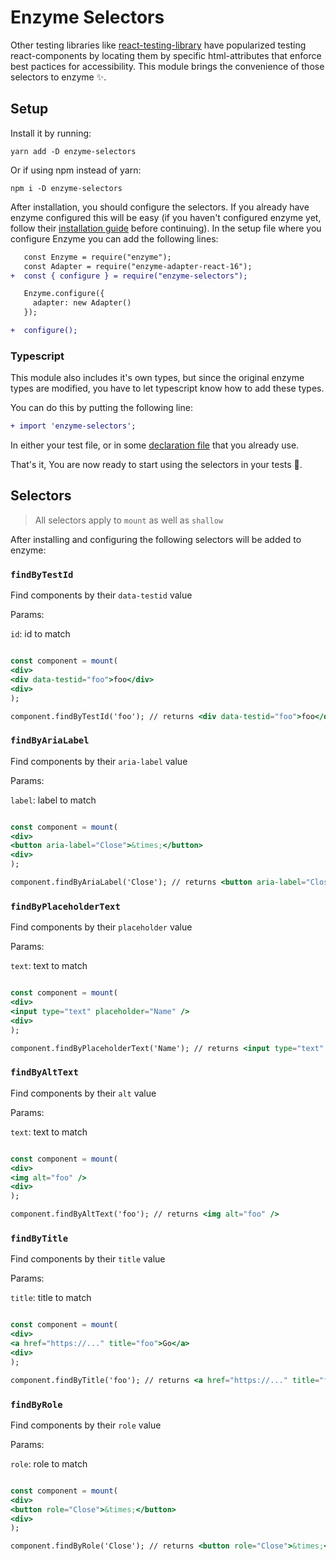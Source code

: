 # Enzyme Selectors

Other testing libraries like [react-testing-library](https://github.com/testing-library/react-testing-library) have popularized testing react-components by locating them by specific html-attributes that enforce best pactices for accessibility. This module brings the convenience of those selectors to enzyme ✨.

## Setup

Install it by running:

```
yarn add -D enzyme-selectors
```

Or if using npm instead of yarn:

```
npm i -D enzyme-selectors
```

After installation, you should configure the selectors. If you already have enzyme configured this will be easy (if you haven't configured enzyme yet, follow their [installation guide](https://airbnb.io/enzyme/docs/installation/) before continuing). In the setup file where you configure Enzyme you can add the following lines:

```diff
   const Enzyme = require("enzyme");
   const Adapter = require("enzyme-adapter-react-16");
+  const { configure } = require("enzyme-selectors");

   Enzyme.configure({
     adapter: new Adapter()
   });

+  configure();
```

### Typescript

This module also includes it's own types, but since the original enzyme types are modified, you have to let typescript know how to add these types.

You can do this by putting the following line:

```diff
+ import 'enzyme-selectors';
```

In either your test file, or in some [declaration file](https://www.typescriptlang.org/docs/handbook/declaration-files/introduction.html) that you already use.

That's it, You are now ready to start using the selectors in your tests 🎉.

## Selectors

> All selectors apply to `mount` as well as `shallow`

After installing and configuring the following selectors will be added to enzyme:

### `findByTestId`

Find components by their `data-testid` value

Params:

`id`: id to match

```jsx

const component = mount(
<div>
<div data-testid="foo">foo</div>
<div>
);

component.findByTestId('foo'); // returns <div data-testid="foo">foo</div>
```

### `findByAriaLabel`

Find components by their `aria-label` value

Params:

`label`: label to match

```jsx

const component = mount(
<div>
<button aria-label="Close">&times;</button>
<div>
);

component.findByAriaLabel('Close'); // returns <button aria-label="Close">&times;</button>
```

### `findByPlaceholderText`

Find components by their `placeholder` value

Params:

`text`: text to match

```jsx

const component = mount(
<div>
<input type="text" placeholder="Name" />
<div>
);

component.findByPlaceholderText('Name'); // returns <input type="text" placeholder="Name" />
```

### `findByAltText`

Find components by their `alt` value

Params:

`text`: text to match

```jsx

const component = mount(
<div>
<img alt="foo" />
<div>
);

component.findByAltText('foo'); // returns <img alt="foo" />
```

### `findByTitle`

Find components by their `title` value

Params:

`title`: title to match

```jsx

const component = mount(
<div>
<a href="https://..." title="foo">Go</a>
<div>
);

component.findByTitle('foo'); // returns <a href="https://..." title="foo">Go</a>
```

### `findByRole`

Find components by their `role` value

Params:

`role`: role to match

```jsx

const component = mount(
<div>
<button role="Close">&times;</button>
<div>
);

component.findByRole('Close'); // returns <button role="Close">&times;</button>
```
